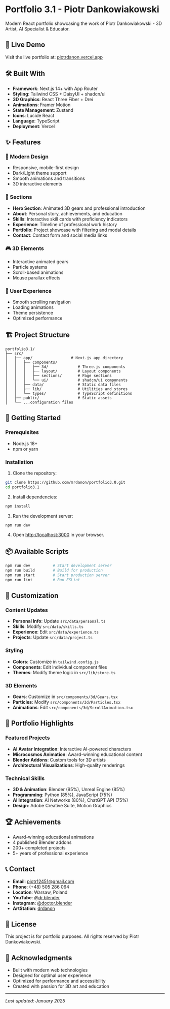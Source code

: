 # Portfolio 3.1 - Piotr Dankowiakowski

Modern React portfolio showcasing the work of Piotr Dankowiakowski - 3D Artist, AI Specialist & Educator.

## 🚀 Live Demo

Visit the live portfolio at: [piotrdanon.vercel.app](https://piotrdanon.vercel.app)

## 🛠️ Built With

- **Framework**: Next.js 14+ with App Router
- **Styling**: Tailwind CSS + DaisyUI + shadcn/ui
- **3D Graphics**: React Three Fiber + Drei
- **Animations**: Framer Motion
- **State Management**: Zustand
- **Icons**: Lucide React
- **Language**: TypeScript
- **Deployment**: Vercel

## ✨ Features

### 🎨 Modern Design
- Responsive, mobile-first design
- Dark/Light theme support
- Smooth animations and transitions
- 3D interactive elements

### 🎯 Sections
- **Hero Section**: Animated 3D gears and professional introduction
- **About**: Personal story, achievements, and education
- **Skills**: Interactive skill cards with proficiency indicators
- **Experience**: Timeline of professional work history
- **Portfolio**: Project showcase with filtering and modal details
- **Contact**: Contact form and social media links

### 🎮 3D Elements
- Interactive animated gears
- Particle systems
- Scroll-based animations
- Mouse parallax effects

### 📱 User Experience
- Smooth scrolling navigation
- Loading animations
- Theme persistence
- Optimized performance

## 🏗️ Project Structure

```
portfolio3.1/
├── src/
│   ├── app/                 # Next.js app directory
│   │   ├── components/
│   │   │   ├── 3d/             # Three.js components
│   │   │   ├── layout/         # Layout components
│   │   │   ├── sections/       # Page sections
│   │   │   └── ui/             # shadcn/ui components
│   │   ├── data/               # Static data files
│   │   ├── lib/                # Utilities and stores
│   │   └── types/              # TypeScript definitions
│   ├── public/                 # Static assets
│   └── ...configuration files
```

## 🚦 Getting Started

### Prerequisites
- Node.js 18+ 
- npm or yarn

### Installation

1. Clone the repository:
```bash
git clone https://github.com/mrdanon/portfolio3.0.git
cd portfolio3.1
```

2. Install dependencies:
```bash
npm install
```

3. Run the development server:
```bash
npm run dev
```

4. Open [http://localhost:3000](http://localhost:3000) in your browser.

## 📦 Available Scripts

```bash
npm run dev          # Start development server
npm run build        # Build for production
npm run start        # Start production server
npm run lint         # Run ESLint
```

## 🎨 Customization

### Content Updates
- **Personal Info**: Update `src/data/personal.ts`
- **Skills**: Modify `src/data/skills.ts`
- **Experience**: Edit `src/data/experience.ts`
- **Projects**: Update `src/data/project.ts`

### Styling
- **Colors**: Customize in `tailwind.config.js`
- **Components**: Edit individual component files
- **Themes**: Modify theme logic in `src/lib/store.ts`

### 3D Elements
- **Gears**: Customize in `src/components/3d/Gears.tsx`
- **Particles**: Modify `src/components/3d/Particles.tsx`
- **Animations**: Edit `src/components/3d/ScrollAnimation.tsx`

## 📸 Portfolio Highlights

### Featured Projects
- **AI Avatar Integration**: Interactive AI-powered characters
- **Microcosmos Animation**: Award-winning educational content
- **Blender Addons**: Custom tools for 3D artists
- **Architectural Visualizations**: High-quality renderings

### Technical Skills
- **3D & Animation**: Blender (95%), Unreal Engine (85%)
- **Programming**: Python (85%), JavaScript (75%)
- **AI Integration**: AI Networks (80%), ChatGPT API (75%)
- **Design**: Adobe Creative Suite, Motion Graphics

## 🏆 Achievements
- Award-winning educational animations
- 4 published Blender addons
- 200+ completed projects
- 5+ years of professional experience

## 📞 Contact

- **Email**: piotr12451@gmail.com
- **Phone**: (+48) 505 286 064
- **Location**: Warsaw, Poland
- **YouTube**: [@dr.blender](https://www.youtube.com/@dr.blender)
- **Instagram**: [@doctor.blender](https://www.instagram.com/doctor.blender/)
- **ArtStation**: [drdanon](https://www.artstation.com/drdanon)

## 📄 License

This project is for portfolio purposes. All rights reserved by Piotr Dankowiakowski.

## 🙏 Acknowledgments

- Built with modern web technologies
- Designed for optimal user experience
- Optimized for performance and accessibility
- Created with passion for 3D art and education

---

*Last updated: January 2025*

